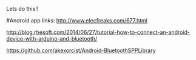 Lets do this!!


#Android app links:
http://www.elecfreaks.com/677.html


http://blog.rhesoft.com/2014/06/27/tutorial-how-to-connect-an-android-device-with-arduino-and-bluetooth/


https://github.com/akexorcist/Android-BluetoothSPPLibrary
